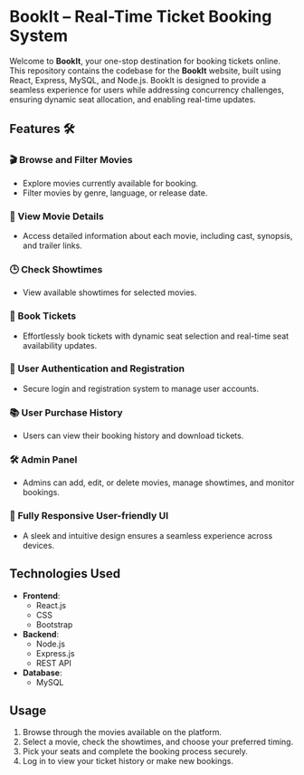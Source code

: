 # BookIt – Real-Time Ticket Booking System

Welcome to **BookIt**, your one-stop destination for booking tickets online. This repository contains the codebase for the **BookIt** website, built using React, Express, MySQL, and Node.js. BookIt is designed to provide a seamless experience for users while addressing concurrency challenges, ensuring dynamic seat allocation, and enabling real-time updates.

## Features 🛠️
### 🎬 Browse and Filter Movies
- Explore movies currently available for booking.
- Filter movies by genre, language, or release date.

### 🎥 View Movie Details
- Access detailed information about each movie, including cast, synopsis, and trailer links.

### 🕒 Check Showtimes
- View available showtimes for selected movies.

### 🎫 Book Tickets
- Effortlessly book tickets with dynamic seat selection and real-time seat availability updates.

### 🔐 User Authentication and Registration
- Secure login and registration system to manage user accounts.

### 📚 User Purchase History
- Users can view their booking history and download tickets.

### 🛠 Admin Panel
- Admins can add, edit, or delete movies, manage showtimes, and monitor bookings.

### 📱 Fully Responsive User-friendly UI
- A sleek and intuitive design ensures a seamless experience across devices.

## Technologies Used
- **Frontend**:
  - React.js
  - CSS
  - Bootstrap
- **Backend**:
  - Node.js
  - Express.js
  - REST API
- **Database**:
  - MySQL

## Usage
1. Browse through the movies available on the platform.
2. Select a movie, check the showtimes, and choose your preferred timing.
3. Pick your seats and complete the booking process securely.
4. Log in to view your ticket history or make new bookings.
